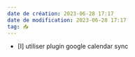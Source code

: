 ```yaml
---
date de création: 2023-06-28 17:17
date de modification: 2023-06-28 17:17
tag: 📥
---
```

- [I] utiliser plugin google calendar sync